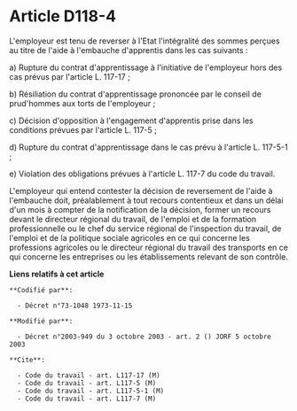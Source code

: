 # Article D118-4

L'employeur est tenu de reverser à l'Etat l'intégralité des sommes perçues au titre de l'aide à l'embauche d'apprentis dans
les cas suivants :

a) Rupture du contrat d'apprentissage à l'initiative de l'employeur hors des cas prévus par l'article L. 117-17 ;

b) Résiliation du contrat d'apprentissage prononcée par le conseil de prud'hommes aux torts de l'employeur ;

c) Décision d'opposition à l'engagement d'apprentis prise dans les conditions prévues par l'article L. 117-5 ;

d) Rupture du contrat d'apprentissage dans le cas prévu à l'article L. 117-5-1 ;

e) Violation des obligations prévues à l'article L. 117-7 du code du travail.

L'employeur qui entend contester la décision de reversement de l'aide à l'embauche doit, préalablement à tout recours
contentieux et dans un délai d'un mois à compter de la notification de la décision, former un recours devant le directeur
régional du travail, de l'emploi et de la formation professionnelle ou le chef du service régional de l'inspection du
travail, de l'emploi et de la politique sociale agricoles en ce qui concerne les professions agricoles ou le directeur
régional du travail des transports en ce qui concerne les entreprises ou les établissements relevant de son contrôle.

**Liens relatifs à cet article**

	**Codifié par**:

	  - Décret n°73-1048 1973-11-15

	**Modifié par**:

	  - Décret n°2003-949 du 3 octobre 2003 - art. 2 () JORF 5 octobre 2003

	**Cite**:

	  - Code du travail - art. L117-17 (M)
	  - Code du travail - art. L117-5 (M)
	  - Code du travail - art. L117-5-1 (M)
	  - Code du travail - art. L117-7 (M)
